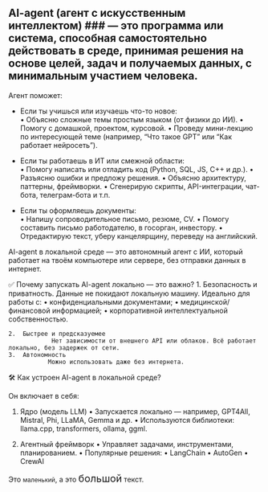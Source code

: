 ## AI-agent (агент с искусственным интеллектом)   ### — это программа или система, способная самостоятельно действовать в среде, принимая решения на основе целей, задач и получаемых данных, с минимальным участием человека.
Агент поможет:
- Если ты учишься или изучаешь что-то новое:  
	•	Объясню сложные темы простым языком (от физики до ИИ).
	•	Помогу с домашкой, проектом, курсовой.
	•	Проведу мини-лекцию по интересующей теме (например, “Что такое GPT” или “Как работает нейросеть”).

- Если ты работаешь в ИТ или смежной области:  
	•	Помогу написать или отладить код (Python, SQL, JS, C++ и др.).
	•	Разъясню ошибки и предложу решения.
	•	Объясню архитектуру, паттерны, фреймворки.
	•	Сгенерирую скрипты, API-интеграции, чат-бота, телеграм-бота и т.п.

- Если ты оформляешь документы:  
	•	Напишу сопроводительное письмо, резюме, CV.
	•	Помогу составить письмо работодателю, в госорган, инвестору.
	•	Отредактирую текст, уберу канцелярщину, переведу на английский.

AI-agent в локальной среде — это автономный агент с ИИ, который работает на твоём компьютере или сервере, без отправки данных в интернет.

✅ Почему запускать AI-agent локально — это важно?
	1.	Безопасность и приватность. Данные не покидают локальную машину. Идеально для работы с:
	    •	конфиденциальными документами;
	    •	медицинской/финансовой информацией;
	    •	корпоративной интеллектуальной собственностью.
 
	2.	Быстрее и предсказуемее
                Нет зависимости от внешнего API или облаков. Всё работает локально, без задержек от сети.
	3.	Автономность
               Можно использовать даже без интернета.

🛠️ Как устроен AI-agent в локальной среде?

Он включает в себя:

1. Ядро (модель LLM)
	•	Запускается локально — например, GPT4All, Mistral, Phi, LLaMA, Gemma и др.
	•	Используются библиотеки: llama.cpp, transformers, ollama, ggml.

2. Агентный фреймворк
	•	Управляет задачами, инструментами, планированием.
	•	Популярные решения:
	•	LangChain
	•	AutoGen
	•	CrewAI

Это <span style="font-size:12px;">маленький</span>, 
а это <span style="font-size:20px;">большой</span> текст.
